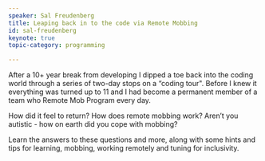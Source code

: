 ```yaml
---
speaker: Sal Freudenberg
title: Leaping back in to the code via Remote Mobbing
id: sal-freudenberg
keynote: true
topic-category: programming

---
```

After a 10+ year break from developing I dipped a toe back into the coding world through a series of two-day stops on a “coding tour". Before I knew it everything was turned up to 11 and I had become a permanent member of a team who Remote Mob Program every day.

How did it feel to return?
How does remote mobbing work?
Aren’t you autistic - how on earth did you cope with mobbing?

Learn the answers to these questions and more, along with some hints and tips for learning, mobbing, working remotely and tuning for inclusivity.
